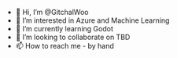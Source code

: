 - 👋 Hi, I’m @GitchalWoo
- 👀 I’m interested in Azure and Machine Learning
- 🌱 I’m currently learning Godot
- 💞️ I’m looking to collaborate on TBD
- 📫 How to reach me - by hand

<!---
GitchalWoo/GitchalWoo is a ✨ special ✨ repository because its `README.md` (this file) appears on your GitHub profile.
You can click the Preview link to take a look at your changes.
--->
